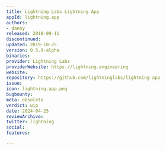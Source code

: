 ```yaml
---
title: Lightning Labs Lightning App
appId: lightning.app
authors:
- danny
released: 2018-09-11
discontinued: 
updated: 2019-10-25
version: 0.5.9-alpha
binaries: 
provider: Lightning Labs
providerWebsite: https://lightning.engineering
website: 
repository: https://github.com/lightninglabs/lightning-app
issue: 
icon: lightning.app.png
bugbounty: 
meta: obsolete
verdict: wip
date: 2024-04-25
reviewArchive: 
twitter: lightning
social: 
features: 

---
```


